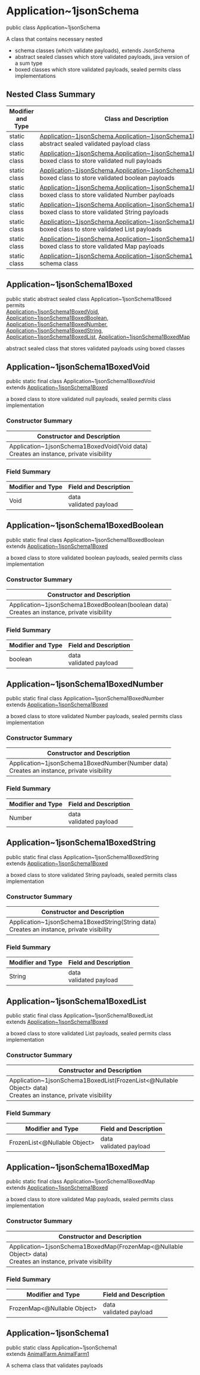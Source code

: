 # Application~1jsonSchema
public class Application~1jsonSchema

A class that contains necessary nested
- schema classes (which validate payloads), extends JsonSchema
- abstract sealed classes which store validated payloads, java version of a sum type
- boxed classes which store validated payloads, sealed permits class implementations

## Nested Class Summary
| Modifier and Type | Class and Description |
| ----------------- | ---------------------- |
| static class | [Application~1jsonSchema.Application~1jsonSchema1Boxed](#application~1jsonschema1boxed)<br> abstract sealed validated payload class |
| static class | [Application~1jsonSchema.Application~1jsonSchema1BoxedVoid](#application~1jsonschema1boxedvoid)<br> boxed class to store validated null payloads |
| static class | [Application~1jsonSchema.Application~1jsonSchema1BoxedBoolean](#application~1jsonschema1boxedboolean)<br> boxed class to store validated boolean payloads |
| static class | [Application~1jsonSchema.Application~1jsonSchema1BoxedNumber](#application~1jsonschema1boxednumber)<br> boxed class to store validated Number payloads |
| static class | [Application~1jsonSchema.Application~1jsonSchema1BoxedString](#application~1jsonschema1boxedstring)<br> boxed class to store validated String payloads |
| static class | [Application~1jsonSchema.Application~1jsonSchema1BoxedList](#application~1jsonschema1boxedlist)<br> boxed class to store validated List payloads |
| static class | [Application~1jsonSchema.Application~1jsonSchema1BoxedMap](#application~1jsonschema1boxedmap)<br> boxed class to store validated Map payloads |
| static class | [Application~1jsonSchema.Application~1jsonSchema1](#application~1jsonschema1)<br> schema class |

## Application~1jsonSchema1Boxed
public static abstract sealed class Application~1jsonSchema1Boxed<br>
permits<br>
[Application~1jsonSchema1BoxedVoid](#application~1jsonschema1boxedvoid),
[Application~1jsonSchema1BoxedBoolean](#application~1jsonschema1boxedboolean),
[Application~1jsonSchema1BoxedNumber](#application~1jsonschema1boxednumber),
[Application~1jsonSchema1BoxedString](#application~1jsonschema1boxedstring),
[Application~1jsonSchema1BoxedList](#application~1jsonschema1boxedlist),
[Application~1jsonSchema1BoxedMap](#application~1jsonschema1boxedmap)

abstract sealed class that stores validated payloads using boxed classes

## Application~1jsonSchema1BoxedVoid
public static final class Application~1jsonSchema1BoxedVoid<br>
extends [Application~1jsonSchema1Boxed](#application~1jsonschema1boxed)

a boxed class to store validated null payloads, sealed permits class implementation

### Constructor Summary
| Constructor and Description |
| --------------------------- |
| Application~1jsonSchema1BoxedVoid(Void data)<br>Creates an instance, private visibility |

### Field Summary
| Modifier and Type | Field and Description |
| ----------------- | ---------------------- |
| Void | data<br>validated payload |

## Application~1jsonSchema1BoxedBoolean
public static final class Application~1jsonSchema1BoxedBoolean<br>
extends [Application~1jsonSchema1Boxed](#application~1jsonschema1boxed)

a boxed class to store validated boolean payloads, sealed permits class implementation

### Constructor Summary
| Constructor and Description |
| --------------------------- |
| Application~1jsonSchema1BoxedBoolean(boolean data)<br>Creates an instance, private visibility |

### Field Summary
| Modifier and Type | Field and Description |
| ----------------- | ---------------------- |
| boolean | data<br>validated payload |

## Application~1jsonSchema1BoxedNumber
public static final class Application~1jsonSchema1BoxedNumber<br>
extends [Application~1jsonSchema1Boxed](#application~1jsonschema1boxed)

a boxed class to store validated Number payloads, sealed permits class implementation

### Constructor Summary
| Constructor and Description |
| --------------------------- |
| Application~1jsonSchema1BoxedNumber(Number data)<br>Creates an instance, private visibility |

### Field Summary
| Modifier and Type | Field and Description |
| ----------------- | ---------------------- |
| Number | data<br>validated payload |

## Application~1jsonSchema1BoxedString
public static final class Application~1jsonSchema1BoxedString<br>
extends [Application~1jsonSchema1Boxed](#application~1jsonschema1boxed)

a boxed class to store validated String payloads, sealed permits class implementation

### Constructor Summary
| Constructor and Description |
| --------------------------- |
| Application~1jsonSchema1BoxedString(String data)<br>Creates an instance, private visibility |

### Field Summary
| Modifier and Type | Field and Description |
| ----------------- | ---------------------- |
| String | data<br>validated payload |

## Application~1jsonSchema1BoxedList
public static final class Application~1jsonSchema1BoxedList<br>
extends [Application~1jsonSchema1Boxed](#application~1jsonschema1boxed)

a boxed class to store validated List payloads, sealed permits class implementation

### Constructor Summary
| Constructor and Description |
| --------------------------- |
| Application~1jsonSchema1BoxedList(FrozenList<@Nullable Object> data)<br>Creates an instance, private visibility |

### Field Summary
| Modifier and Type | Field and Description |
| ----------------- | ---------------------- |
| FrozenList<@Nullable Object> | data<br>validated payload |

## Application~1jsonSchema1BoxedMap
public static final class Application~1jsonSchema1BoxedMap<br>
extends [Application~1jsonSchema1Boxed](#application~1jsonschema1boxed)

a boxed class to store validated Map payloads, sealed permits class implementation

### Constructor Summary
| Constructor and Description |
| --------------------------- |
| Application~1jsonSchema1BoxedMap(FrozenMap<@Nullable Object> data)<br>Creates an instance, private visibility |

### Field Summary
| Modifier and Type | Field and Description |
| ----------------- | ---------------------- |
| FrozenMap<@Nullable Object> | data<br>validated payload |

## Application~1jsonSchema1
public static class Application~1jsonSchema1<br>
extends [AnimalFarm.AnimalFarm1](../../../../../../components/schemas/AnimalFarm.md#animalfarm1)

A schema class that validates payloads

